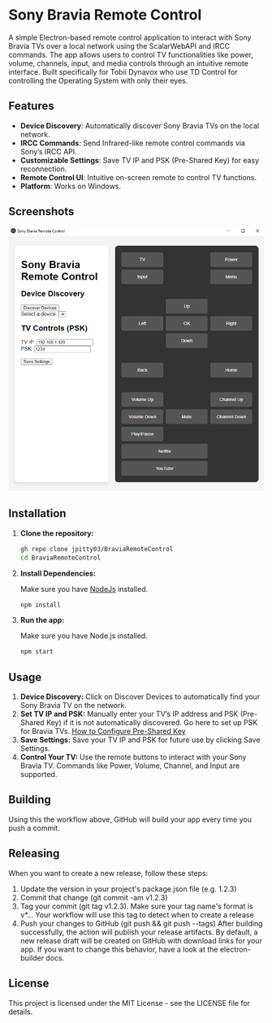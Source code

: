 # Sony Bravia Remote Control

A simple Electron-based remote control application to interact with Sony Bravia TVs over a local network using the ScalarWebAPI and IRCC commands. The app allows users to control TV functionalities like power, volume, channels, input, and media controls through an intuitive remote interface. Built specifically for Tobii Dynavox who use TD Control for controlling the Operating System with only their eyes.

## Features

- **Device Discovery**: Automatically discover Sony Bravia TVs on the local network.
- **IRCC Commands**: Send Infrared-like remote control commands via Sony’s IRCC API.
- **Customizable Settings**: Save TV IP and PSK (Pre-Shared Key) for easy reconnection.
- **Remote Control UI**: Intuitive on-screen remote to control TV functions.
- **Platform**: Works on Windows.

## Screenshots

![screenshot1](./assets/screenshot_1.png)

## Installation

1. **Clone the repository:**

   ```bash
   gh repo clone jpitty03/BraviaRemoteControl
   cd BraviaRemoteControl
   ```

2. **Install Dependencies:**

   Make sure you have [NodeJs](https://nodejs.org/) installed.
   ```bash
   npm install
   ```

3. **Run the app:**

   Make sure you have Node.js installed.
   ```bash
   npm start
   ```

## Usage

1. **Device Discovery:**  Click on Discover Devices to automatically find your Sony Bravia TV on the network.
1. **Set TV IP and PSK:**  Manually enter your TV’s IP address and PSK (Pre-Shared Key) if it is not automatically discovered. Go here to set up PSK for Bravia TVs. <a href="https://pro-bravia.sony.net/resources/software/bravia-signage/user-guide/chapter_1/#configure-pre-shared-key" target="_blank">How to Configure Pre-Shared Key</a>
2. **Save Settings:**  Save your TV IP and PSK for future use by clicking Save Settings.
2. **Control Your TV:**  Use the remote buttons to interact with your Sony Bravia TV. Commands like Power, Volume, Channel, and Input are supported.

## Building
Using this the workflow above, GitHub will build your app every time you push a commit.

## Releasing
When you want to create a new release, follow these steps:

1. Update the version in your project's package.json file (e.g. 1.2.3)
2. Commit that change (git commit -am v1.2.3)
3. Tag your commit (git tag v1.2.3). Make sure your tag name's format is v*.*.*. Your workflow will use this tag to detect when to create a release
4. Push your changes to GitHub (git push && git push --tags)
After building successfully, the action will publish your release artifacts. By default, a new release draft will be created on GitHub with download links for your app. If you want to change this behavior, have a look at the electron-builder docs.

## License
This project is licensed under the MIT License - see the LICENSE file for details.
